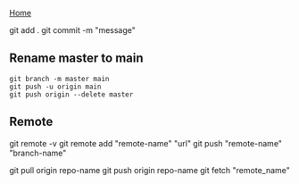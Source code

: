 [Home](../README.md)

git add .
git commit -m "message"

## Rename master to main

```
git branch -m master main
git push -u origin main
git push origin --delete master
```

## Remote

git remote -v
git remote add "remote-name" "url"
git push "remote-name" "branch-name"

git pull origin repo-name
git push origin repo-name
git fetch "remote_name"

